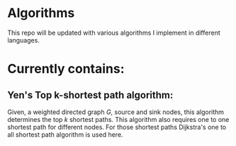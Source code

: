 # Algorithms
This repo will be updated with various algorithms I implement in different languages.

# Currently contains:
## Yen's Top k-shortest path algorithm:
Given, a weighted directed graph $G$, source and sink nodes, this algorithm determines the top $k$ shortest paths. This algorithm also requires one to one shortest path for different nodes. For those shortest paths Dijkstra's one to all shortest path algorithm is used here.
